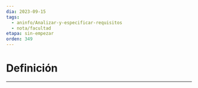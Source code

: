 ```yaml
---
dia: 2023-09-15
tags:
  - aninfo/Analizar-y-especificar-requisitos
  - nota/facultad
etapa: sin-empezar
orden: 349
---
```

# Definición
---
